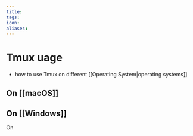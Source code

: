 ```yaml
---
title: 
tags: 
icon: 
aliases: 
---
```

# Tmux uage
- how to use Tmux on different [[Operating System|operating systems]]

## On [[macOS]] 

## On [[Windows]]

On 
